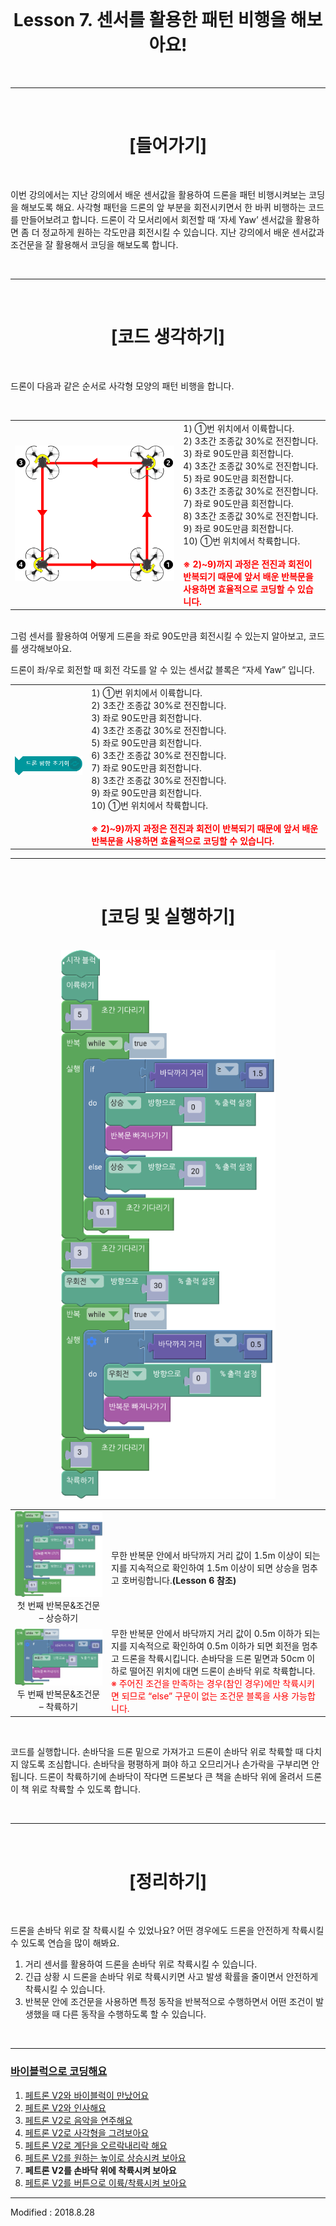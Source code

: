 <br>

<div align="center">
    <h1>Lesson 7. 센서를 활용한 패턴 비행을 해보아요!</h1>
</div>

<br>

---

<br>


<div align="center">
    <h1>[들어가기]</h1>
</div>

<br>

이번 강의에서는 지난 강의에서 배운 센서값을 활용하여 드론을 패턴 비행시켜보는 코딩을 해보도록 해요. 사각형 패턴을 드론의 앞 부분을 회전시키면서 한 바퀴 비행하는 코드를 만들어보려고 합니다. 드론이 각 모서리에서 회전할 때 ‘자세 Yaw’ 센서값을 활용하면 좀 더 정교하게 원하는 각도만큼 회전시킬 수 있습니다. 지난 강의에서 배운 센서값과 조건문을 잘 활용해서 코딩을 해보도록 합니다.

<br>

---

<br>


<div align="center">
    <h1>[코드 생각하기]</h1>
</div>

<br>

드론이 다음과 같은 순서로 사각형 모양의 패턴 비행을 합니다.

<br>

<div align="center">
    <table>
        <tr>
            <td>
                <div align="center">
                    <img src="images/image189.png">
                </div>
            </td>
            <td>
                <div align="left">
                    1)	①번 위치에서 이륙합니다.<br>
                    2)	3초간 조종값 30%로 전진합니다.<br>
                    3)	좌로 90도만큼 회전합니다.<br>
                    4)	3초간 조종값 30%로 전진합니다.<br>
                    5)	좌로 90도만큼 회전합니다.<br>
                    6)	3초간 조종값 30%로 전진합니다.<br>
                    7)	좌로 90도만큼 회전합니다.<br>
                    8)	3초간 조종값 30%로 전진합니다.<br>
                    9)	좌로 90도만큼 회전합니다.<br>
                    10)	①번 위치에서 착륙합니다.<br>
                    <br>
                    <font color="red"><b>※	2)~9)까지 과정은 전진과 회전이 반복되기 때문에 앞서 배운 반복문을 사용하면 효율적으로 코딩할 수 있습니다.</b></font>
                </div>
            </td>
        </tr>
    </table>
</div>
<br>
그럼 센서를 활용하여 어떻게 드론을 좌로 90도만큼 회전시킬 수 있는지 알아보고, 코드를 생각해보아요.
<br>

드론이 좌/우로 회전할 때 회전 각도를 알 수 있는 센서값 블록은 “자세 Yaw” 입니다.

<div align="center">
    <table>
        <tr>
            <td>
                <div align="center">
                    <img src="images/image190.png">
                </div>
            </td>
            <td>
                <div align="left">
                    1)	①번 위치에서 이륙합니다.<br>
                    2)	3초간 조종값 30%로 전진합니다.<br>
                    3)	좌로 90도만큼 회전합니다.<br>
                    4)	3초간 조종값 30%로 전진합니다.<br>
                    5)	좌로 90도만큼 회전합니다.<br>
                    6)	3초간 조종값 30%로 전진합니다.<br>
                    7)	좌로 90도만큼 회전합니다.<br>
                    8)	3초간 조종값 30%로 전진합니다.<br>
                    9)	좌로 90도만큼 회전합니다.<br>
                    10)	①번 위치에서 착륙합니다.<br>
                    <br>
                    <font color="red"><b>※	2)~9)까지 과정은 전진과 회전이 반복되기 때문에 앞서 배운 반복문을 사용하면 효율적으로 코딩할 수 있습니다.</b></font>
                </div>
            </td>
        </tr>
    </table>
</div>

---

<br>


<div align="center">
    <h1>[코딩 및 실행하기]</h1>
</div>

<br>

<div align="center">
    <img src="images/image70(2).png"><br>
</div>

<div align="center">
    <table>
        <tr>
            <td>
                <div align="center">
                    <img src="images/image71(2).png"><br>
                    첫 번째 반복문&조건문 – 상승하기
                </div>
            </td>
            <td>
                <div align="left">
                    무한 반복문 안에서 바닥까지 거리 값이 1.5m 이상이 되는지를 지속적으로 확인하여 1.5m 이상이 되면 상승을 멈추고 호버링합니다.<b>(Lesson 6 참조)</b>
                </div>
            </td>
        </tr>
        <tr>
            <td>
                <div align="center">
                    <img src="images/image72(2).png"><br>
                    두 번째 반복문&조건문 – 착륙하기
                </div>
            </td>
            <td>
                <div align="left">
                    무한 반복문 안에서 바닥까지 거리 값이 0.5m 이하가 되는지를 지속적으로 확인하여 0.5m 이하가 되면 회전을 멈추고 드론을 착륙시킵니다. 손바닥을 드론 밑면과 50cm 이하로 떨어진 위치에 대면 드론이 손바닥 위로 착륙합니다.<br>
                    <font color="red">※ 주어진 조건을 만족하는 경우(참인 경우)에만 착륙시키면 되므로 “else” 구문이 없는 조건문 블록을 사용 가능합니다.</font>
                </div>
            </td>
        </tr>
    </table>
</div>

<br>

코드를 실행합니다. 손바닥을 드론 밑으로 가져가고 드론이 손바닥 위로 착륙할 때 다치지 않도록 조심합니다. 손바닥을 평평하게 펴야 하고 오므리거나 손가락을 구부리면 안됩니다. 드론이 착륙하기에 손바닥이 작다면 드론보다 큰 책을 손바닥 위에 올려서 드론이 책 위로 착륙할 수 있도록 합니다.

<br>

---

<br>


<div align="center">
    <h1>[정리하기]</h1>
</div>

<br>

드론을 손바닥 위로 잘 착륙시킬 수 있었나요? 어떤 경우에도 드론을 안전하게 착륙시킬 수 있도록 연습을 많이 해봐요.

1. 거리 센서를 활용하여 드론을 손바닥 위로 착륙시킬 수 있습니다.
2. 긴급 상황 시 드론을 손바닥 위로 착륙시키면 사고 발생 확률을 줄이면서 안전하게 착륙시킬 수 있습니다.
3. 반복문 안에 조건문을 사용하면 특정 동작을 반복적으로 수행하면서 어떤 조건이 발생했을 때 다른 동작을 수행하도록 할 수 있습니다.



<br>

---

### [바이블럭으로 코딩해요](../)

 1. [페트론 V2와 바이블럭이 만났어요](../lesson1)
 2. [페트론 V2와 인사해요](../lesson2)
 3. [페트론 V2로 음악을 연주해요](../lesson3)
 4. [페트론 V2로 사각형을 그려보아요](../lesson4)
 5. [페트론 V2로 계단을 오르락내리락 해요](../lesson5)
 6. [페트론 V2를 원하는 높이로 상승시켜 보아요](../lesson6)
 7. **페트론 V2를 손바닥 위에 착륙시켜 보아요**
 8. [페트론 V2를 버튼으로 이륙/착륙시켜 보아요](../lesson8)
 
---

Modified : 2018.8.28